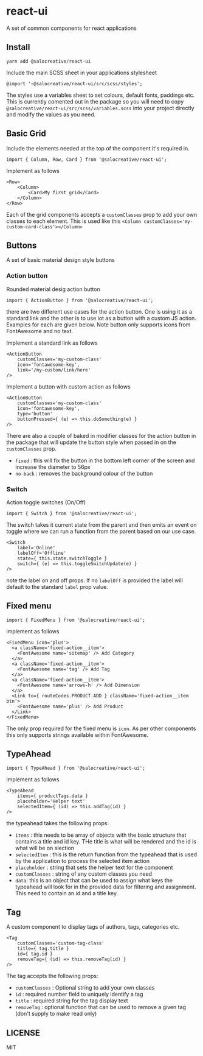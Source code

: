 # react-ui

A set of common components for react applications

## Install

```
yarn add @salocreative/react-ui
```
Include the main SCSS sheet in your applications stylesheet

```
@import '~@salocreative/react-ui/src/scss/styles';
```

The styles use a variables sheet to set colours, default fonts, paddings etc. This is currently comented out in the package so you will need to copy `@salocreative/react-ui/src/scss/variables.scss` into your project directly and modify the values as you need.

## Basic Grid

Include the elements needed at the top of the component it's required in.

```
import { Column, Row, Card } from '@salocreative/react-ui';
```

Implement as follows

```
<Row>
    <Column>
        <Card>My first grid</Card>
    </Column>
</Row>
```

Each of the grid components accepts a `customClasses` prop to add your own classes to each element. This is used like this `<Column customClasses='my-custom-card-class'></Column>`

## Buttons

A set of basic material design style buttons

### Action button

Rounded material desig action button

```
import { ActionButton } from '@salocreative/react-ui';
```

there are two different use cases for the action button. One is using it as a standard link and the other is to use iot as a button with a custom JS action. Examples for each are given below. Note button only supports icons from FontAwesome and no text.

Implement a standard link as follows

```
<ActionButton
    customClasses='my-custom-class'
    icon='fontawesome-key',
    link='/my-custom/link/here'
/>
```

Implement a button with custom action as follows

```
<ActionButton
    customClasses='my-custom-class'
    icon='fontawesome-key',
    type='button'
    buttonPressed={ (e) => this.doSomething(e) }
/>
```
There are also a couple of baked in modifier classes for the action button in the package that will update the button style when passed in on the `customClasses` prop.

- `fixed` : this will fix the button in the bottom left corner of the screen and increase the diameter to 56px
- `no-back` : removes the background colour of the button

### Switch

Action toggle switches (On/Off)

```
import { Switch } from '@salocreative/react-ui';
```

The switch takes it current state from the parent and then emits an event on toggle where we can run a function from the parent based on our use case.

```
<Switch
    label='Online'
    labelOff='Offline'
    state={ this.state.switchToggle }
    switch={ (e) => this.toggleSwitchUpdate(e) }
/>
```

note the label on and off props. If no `labelOff` is provided the label will default to the standard `label` prop value.

## Fixed menu

```
import { FixedMenu } from '@salocreative/react-ui';
```

implement as follows

```
<FixedMenu icon='plus'>
  <a className='fixed-action__item'>
    <FontAwesome name='sitemap' /> Add Category
  </a>
  <a className='fixed-action__item'>
    <FontAwesome name='tag' /> Add Tag
  </a>
  <a className='fixed-action__item'>
    <FontAwesome name='arrows-h' /> Add Dimension
  </a>
  <Link to={ routeCodes.PRODUCT.ADD } className='fixed-action__item btn'>
    <FontAwesome name='plus' /> Add Product
  </Link>
</FixedMenu>
```

The only prop required for the fixed menu is `icon`. As per other components this only supports strings available within FontAwesome.

## TypeAhead

```
import { TypeAhead } from '@salocreative/react-ui';
```
implement as follows

```
<TypeAhead
    items={ productTags.data }
    placeholder='Helper text'
    selectedItem={ (id) => this.addTag(id) }
/>
```
the typeahead takes the following props:

- `items` : this needs to be array of objects with the basic structure that contains a title and id key. THe title is what will be rendered and the id is what will be on slection
- `selectedItem` : this is the return function from the typeahead that is used by the application to process the selected item action
- `placeholder` : string that sets the helper text for the component
- `customClasses` : string of any custom classes you need
- `data`: this is an object that can be used to assign what keys the typeahead will look for in the provided data for filtering and assignment. This need to contain an id and a title key.


## Tag

A custom component to display tags of authors, tags, categories etc.

```
<Tag
    customClasses='custom-tag-class'
    title={ tag.title }
    id={ tag.id }
    removeTag={ (id) => this.removeTag(id) }
/>
```

The tag accepts the following props:

- `customClasses` : Optional string to add your own classes
- `id` : required number field to uniquely identify a tag
- `title` : required string for the tag display text
- `removeTag` : optional function that can be used to remove a given tag (don't supply to make read only)

## LICENSE

MIT
